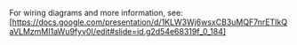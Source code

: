 For wiring diagrams and more information, see: [https://docs.google.com/presentation/d/1KLW3Wj6wsxCB3uMQF7nrETIkQaVLMzmMI1aWu9fyv0I/edit#slide=id.g2d54e68319f_0_184]
